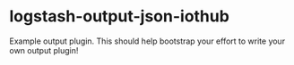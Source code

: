 # logstash-output-json-iothub
Example output plugin. This should help bootstrap your effort to write your own output plugin!
